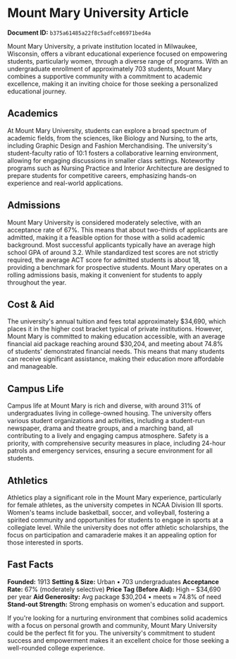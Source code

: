 # Mount Mary University Article

**Document ID:** `b375a61485a22f8c5adfce86971bed4a`

Mount Mary University, a private institution located in Milwaukee, Wisconsin, offers a vibrant educational experience focused on empowering students, particularly women, through a diverse range of programs. With an undergraduate enrollment of approximately 703 students, Mount Mary combines a supportive community with a commitment to academic excellence, making it an inviting choice for those seeking a personalized educational journey.

## Academics
At Mount Mary University, students can explore a broad spectrum of academic fields, from the sciences, like Biology and Nursing, to the arts, including Graphic Design and Fashion Merchandising. The university's student-faculty ratio of 10:1 fosters a collaborative learning environment, allowing for engaging discussions in smaller class settings. Noteworthy programs such as Nursing Practice and Interior Architecture are designed to prepare students for competitive careers, emphasizing hands-on experience and real-world applications.

## Admissions
Mount Mary University is considered moderately selective, with an acceptance rate of 67%. This means that about two-thirds of applicants are admitted, making it a feasible option for those with a solid academic background. Most successful applicants typically have an average high school GPA of around 3.2. While standardized test scores are not strictly required, the average ACT score for admitted students is about 18, providing a benchmark for prospective students. Mount Mary operates on a rolling admissions basis, making it convenient for students to apply throughout the year.

## Cost & Aid
The university's annual tuition and fees total approximately $34,690, which places it in the higher cost bracket typical of private institutions. However, Mount Mary is committed to making education accessible, with an average financial aid package reaching around $30,204, and meeting about 74.8% of students' demonstrated financial needs. This means that many students can receive significant assistance, making their education more affordable and manageable.

## Campus Life
Campus life at Mount Mary is rich and diverse, with around 31% of undergraduates living in college-owned housing. The university offers various student organizations and activities, including a student-run newspaper, drama and theatre groups, and a marching band, all contributing to a lively and engaging campus atmosphere. Safety is a priority, with comprehensive security measures in place, including 24-hour patrols and emergency services, ensuring a secure environment for all students.

## Athletics
Athletics play a significant role in the Mount Mary experience, particularly for female athletes, as the university competes in NCAA Division III sports. Women's teams include basketball, soccer, and volleyball, fostering a spirited community and opportunities for students to engage in sports at a collegiate level. While the university does not offer athletic scholarships, the focus on participation and camaraderie makes it an appealing option for those interested in sports.

## Fast Facts
**Founded:** 1913
**Setting & Size:** Urban • 703 undergraduates
**Acceptance Rate:** 67% (moderately selective)
**Price Tag (Before Aid):** High – $34,690 per year
**Aid Generosity:** Avg package $30,204 • meets ≈ 74.8% of need
**Stand-out Strength:** Strong emphasis on women's education and support.

If you're looking for a nurturing environment that combines solid academics with a focus on personal growth and community, Mount Mary University could be the perfect fit for you. The university's commitment to student success and empowerment makes it an excellent choice for those seeking a well-rounded college experience.
